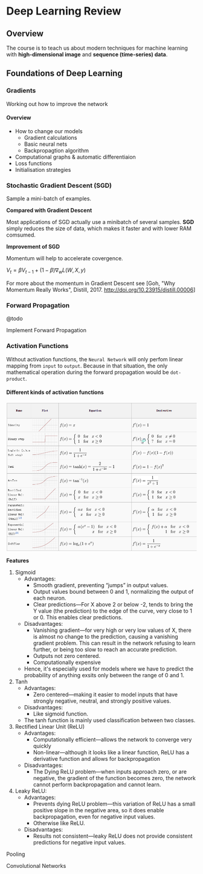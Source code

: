 # Deep Learning Review

## Overview

The course is to teach us about modern techniques for machine learning with **high-dimensional image** and **sequence (time-series) data**.

## Foundations of Deep Learning

### Gradients
Working out how to improve the network

#### Overview
- How to change our models
  - Gradient calculations
  - Basic neural nets
  - Backpropagtion algorithm
- Computational graphs & automatic differentiaion
- Loss functions
- Initialisation strategies

### Stochastic Gradient Descent (SGD)
Sample a mini-batch of examples.

**Compared with Gradient Descent**

Most applications of SGD actually use a minibatch of several samples. 
**SGD** simply reduces the size of data,
which makes it faster and with lower RAM comsumed.

**Improvement of SGD**

Momentum will help to accelerate covergence.

$V_{t}=\beta V_{t-1}+(1-\beta) \nabla_{w} L(W, X, y)$

For more about the momentum in Gradient Descent see [Goh, "Why Momentum Really Works", Distill, 2017. <http://doi.org/10.23915/distill.00006>]

### Forward Propagation
@todo

Implement Forward Propagation
### Activation Functions
Without activation functions, the `Neural Network` will only perfom linear mapping from `input` to `output`. Because in that situation, the only mathematical operation during the forward propagation would be `dot-product`.

#### Different kinds of activation functions
![Activation Functions](img/activation_functions.png)

**Features**

1. Sigmoid
   - Advantages:
     - Smooth gradient, preventing “jumps” in output values.
     - Output values bound between 0 and 1, normalizing the output of each neuron.
     - Clear predictions—For X above 2 or below -2, tends to bring the Y value (the prediction) to the edge of the curve, very close to 1 or 0. This enables clear predictions.
   - Disadvantages:
     - Vanishing gradient—for very high or very low values of X, there is almost no change to the prediction, causing a vanishing gradient problem. This can result in the network refusing to learn further, or being too slow to reach an accurate prediction.
     - Outputs not zero centered.
     - Computationally expensive
   - Hence, it's especially used for models where we have to predict the probability of anything exsits only between the range of 0 and 1.
2. Tanh
   - Advantages:
     - Zero centered—making it easier to model inputs that have strongly negative, neutral, and strongly positive values.
   - Disadvantages:
     - Like sigmoid function.
   - The tanh function is mainly used classification between two classes.
3. Rectified Linear Unit (ReLU)
   - Advantages:
     - Computationally efficient—allows the network to converge very quickly
     - Non-linear—although it looks like a linear function, ReLU has a derivative function and allows for backpropagation
   - Disadvantages:
     - The Dying ReLU problem—when inputs approach zero, or are negative, the gradient of the function becomes zero, the network cannot perform backpropagation and cannot learn.
4. Leaky ReLU:
   - Advantages:
     - Prevents dying ReLU problem—this variation of ReLU has a small positive slope in the negative area, so it does enable backpropagation, even for negative input values.
     - Otherwise like ReLU.
    - Disadvantages:
      - Results not consistent—leaky ReLU does not provide consistent predictions for negative input values.


Pooling

Convolutional Networks